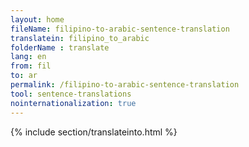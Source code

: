 ```yaml
---
layout: home
fileName: filipino-to-arabic-sentence-translation
translatein: filipino_to_arabic
folderName : translate
lang: en
from: fil
to: ar
permalink: /filipino-to-arabic-sentence-translation
tool: sentence-translations
nointernationalization: true
---
```

{% include section/translateinto.html %}
